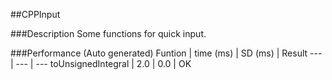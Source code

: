 ##CPPInput

###Description
Some functions for quick input.

###Performance (Auto generated)
Funtion | time (ms) | SD (ms) | Result
--- | --- | ---
toUnsignedIntegral | 2.0 | 0.0 | OK
